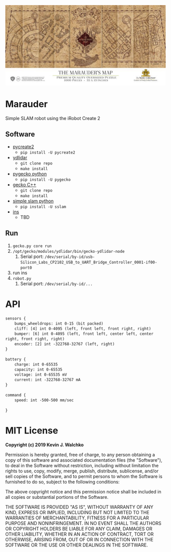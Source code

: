 ![](pics/header.jpg)

# Marauder

Simple SLAM robot using the iRobot Create 2

## Software

- [pycreate2](https://github.com/MomsFriendlyRobotCompany/pycreate2)
    - `pip install -U pycreate2`
- [ydlidar](https://github.com/MomsFriendlyRobotCompany/ydlidar)
    - `git clone repo`
    - `make install`
- [pygecko python](https://github.com/gecko-robotics/pygecko)
    - `pip install -U pygecko`
- [gecko C++](https://github.com/gecko-robotics/gecko)
    - `git clone repo`
    - `make install`
- [simple slam python](https://github.com/MomsFriendlyRobotCompany/sslam)
    - `pip install -U sslam`
- [ins]()
    - TBD

## Run

1. `gecko.py core run`
1. `/opt/gecko/modules/ydlidar/bin/gecko-ydlidar-node`
    1. Serial port: `/dev/serial/by-id/usb-Silicon_Labs_CP2102_USB_to_UART_Bridge_Controller_0001-if00-port0`
1. run ins
1. `robot.py`
    1. Serial port: `/dev/serial/by-id/...`

# API

```
sensors {
    bumps_wheeldrops: int 0-15 (bit packed)
    cliff: [4] int 0-4095 (left, front left, front right, right)
    bumper: [6] int 0-4095 (left, front left, center left, center right, front right, right)
    encoder: [2] int -322768-32767 (left, right)
}

battery {
    charge: int 0-65535
    capacity: int 0-65535
    voltage: int 0-65535 mV
    current: int -322768-32767 mA
}

command {
    speed: int -500-500 mm/sec

}
```

# MIT License

**Copyright (c) 2019 Kevin J. Walchko**

Permission is hereby granted, free of charge, to any person obtaining a copy
of this software and associated documentation files (the "Software"), to deal
in the Software without restriction, including without limitation the rights
to use, copy, modify, merge, publish, distribute, sublicense, and/or sell
copies of the Software, and to permit persons to whom the Software is
furnished to do so, subject to the following conditions:

The above copyright notice and this permission notice shall be included in all
copies or substantial portions of the Software.

THE SOFTWARE IS PROVIDED "AS IS", WITHOUT WARRANTY OF ANY KIND, EXPRESS OR
IMPLIED, INCLUDING BUT NOT LIMITED TO THE WARRANTIES OF MERCHANTABILITY,
FITNESS FOR A PARTICULAR PURPOSE AND NONINFRINGEMENT. IN NO EVENT SHALL THE
AUTHORS OR COPYRIGHT HOLDERS BE LIABLE FOR ANY CLAIM, DAMAGES OR OTHER
LIABILITY, WHETHER IN AN ACTION OF CONTRACT, TORT OR OTHERWISE, ARISING FROM,
OUT OF OR IN CONNECTION WITH THE SOFTWARE OR THE USE OR OTHER DEALINGS IN THE
SOFTWARE.
